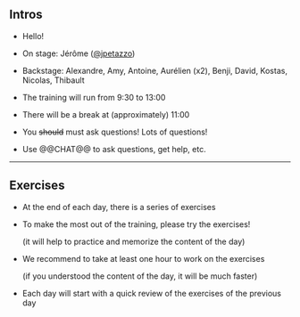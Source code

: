 ## Intros

- Hello! 

- On stage: Jérôme ([@jpetazzo])

- Backstage: Alexandre, Amy, Antoine, Aurélien (x2), Benji, David, Kostas, Nicolas, Thibault

- The training will run from 9:30 to 13:00

- There will be a break at (approximately) 11:00

- You ~~should~~ must ask questions! Lots of questions!

- Use @@CHAT@@ to ask questions, get help, etc.

[@alexbuisine]: https://twitter.com/alexbuisine
[EphemeraSearch]: https://ephemerasearch.com/
[@jpetazzo]: https://twitter.com/jpetazzo
[@s0ulshake]: https://twitter.com/s0ulshake

---

## Exercises

- At the end of each day, there is a series of exercises

- To make the most out of the training, please try the exercises!

  (it will help to practice and memorize the content of the day)

- We recommend to take at least one hour to work on the exercises

  (if you understood the content of the day, it will be much faster)

- Each day will start with a quick review of the exercises of the previous day
